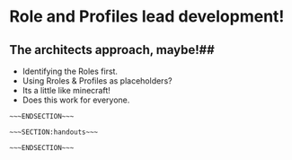 <!SLIDE>
# Role and Profiles lead development! #
## The architects approach, maybe!##

* Identifying the Roles first.
* Using Rroles & Profiles as placeholders?
* Its a little like minecraft! 
* Does this work for everyone.



~~~SECTION:notes~~~
~~~ENDSECTION~~~

~~~SECTION:handouts~~~

~~~ENDSECTION~~~

